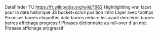DateFinder TU
https://fr.wikipedia.org/wiki/1662
Hightlightling
vrai facet pour la date
historique JS bucket+scroll position
Intro Layer avec tooltips
Promises
barres etiquettes date
barres réduire les avant dernières barres
barres affichage progressif
Phrases dictionnaire au roll-over d'un mot
Phrases affichage progressif